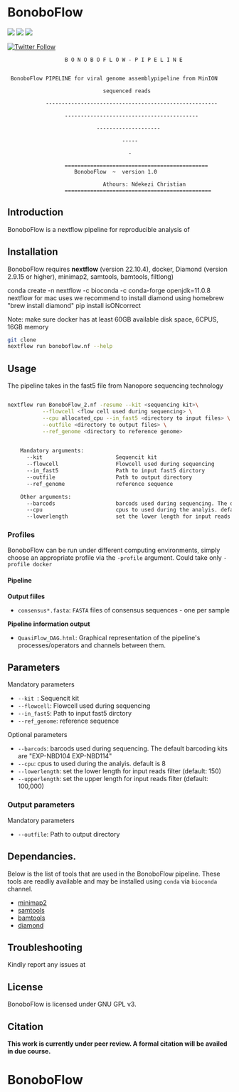 #  BonoboFlow
[![](https://img.shields.io/badge/nextflow-22.10.4-yellowgreen)](https://www.nextflow.io)
[![](https://img.shields.io/badge/uses-docker-orange)](https://docs.docker.com/get-docker)
[![](https://img.shields.io/badge/License-GPLv3-blue.svg)](https://www.gnu.org/licenses/gpl-3.0)


[![Twitter Follow](https://img.shields.io/twitter/follow/ndekezi09.svg?style=social)](https://twitter.com/ndekezi09) 


                      B O N O B O F L O W - P I P E L I N E


     BonoboFlow PIPELINE for viral genome assemblypipeline from MinION 

                                  sequenced reads

                ------------------------------------------------------

                      ------------------------------------------
                
                                --------------------
                
                                        -----
                            
                                          -

                      =============================================
                         BonoboFlow  ~  version 1.0

                                  Athours: Ndekezi Christian
                      ==============================================


## Introduction

BonoboFlow is a nextflow pipeline for reproducible analysis of 



## Installation

BonoboFlow requires **nextflow** (version 22.10.4), docker, Diamond (version  2.9.15 or higher), minimap2, samtools, bamtools, filtlong)

conda create -n nextflow -c bioconda -c conda-forge openjdk=11.0.8 nextflow
for mac uses we recommend to install diamond using homebrew "brew install diamond"
pip install isONcorrect


Note: make sure docker has at least 60GB available disk space, 6CPUS, 16GB memory


```bash
git clone 
nextflow run bonoboflow.nf --help
```

## Usage

The pipeline takes in the fast5 file from Nanopore sequencing technology 

```bash

nextflow run BonoboFlow_2.nf -resume --kit <sequencing kit>\
           --flowcell <flow cell used during sequencing> \
           --cpu allocated_cpu --in_fast5 <directory to input files> \
           --outfile <directory to output files> \
           --ref_genome <directory to reference genome>
    

    Mandatory arguments:
      --kit                       Sequencit kit 
      --flowcell                  Flowcell used during sequencing
      --in_fast5                  Path to input fast5 dirctory 
      --outfile                   Path to output directory
      --ref_genome                reference sequence

    Other arguments:
      --barcods                   barcods used during sequencing. The default barcoding kits are "EXP-NBD104 EXP-NBD114"
      --cpu                       cpus to used during the analyis. default is 8
      --lowerlength               set the lower length for input reads filter (default: 150)

```

### Profiles

BonoboFlow can be run under different computing environments, simply choose an appropriate profile via the `-profile` argument. Could take only `-profile docker`


#### Pipeline 


**Output fiiles**

* `consensus*.fasta`: `FASTA` files of consensus sequences - one per sample


**Pipeline information output**

* `QuasiFlow_DAG.html`: Graphical representation of the pipeline's processes/operators and channels between them.



## Parameters

Mandatory parameters

* `--kit `: Sequencit kit 
* `--flowcell`:              Flowcell used during sequencing
* `--in_fast5`:                Path to input fast5 dirctory 
* `--ref_genome`:                reference sequence


Optional parameters

* `--barcods`:        barcods used during sequencing. The default barcoding kits are "EXP-NBD104 EXP-NBD114"
* `--cpu`:                 cpus to used during the analyis. default is 8
* `--lowerlength`:               set the lower length for input reads filter (default: 150)
* `--upperlength`:             set the upper length for input reads filter (default: 100,000)


### Output parameters

Mandatory parameters

* `--outfile`:          Path to output directory

## Dependancies.

Below is the list of tools that are used in the BonoboFlow pipeline. These tools are readliy available and may be installed using `conda` via `bioconda` channel.

+ [minimap2](https://github.com/lh3/minimap2)
+ [samtools](https://github.com/samtools/samtools)
+ [bamtools](https://github.com/pezmaster31/bamtools)
+ [diamond](https://github.com/bbuchfink/diamond)




## Troubleshooting

Kindly report any issues at 

## License

BonoboFlow is licensed under GNU GPL v3.

## Citation

**This work is currently under peer review. A formal citation will be availed in due course.**

# BonoboFlow
